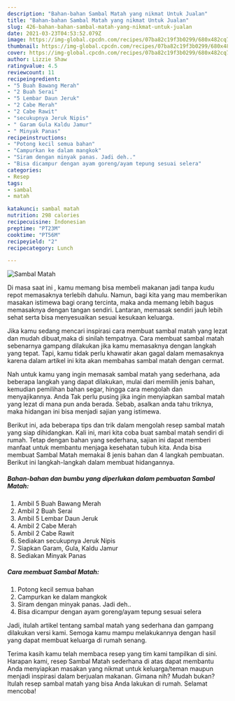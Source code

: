 ```yaml
---
description: "Bahan-bahan Sambal Matah yang nikmat Untuk Jualan"
title: "Bahan-bahan Sambal Matah yang nikmat Untuk Jualan"
slug: 426-bahan-bahan-sambal-matah-yang-nikmat-untuk-jualan
date: 2021-03-23T04:53:52.079Z
image: https://img-global.cpcdn.com/recipes/07ba82c19f3b0299/680x482cq70/sambal-matah-foto-resep-utama.jpg
thumbnail: https://img-global.cpcdn.com/recipes/07ba82c19f3b0299/680x482cq70/sambal-matah-foto-resep-utama.jpg
cover: https://img-global.cpcdn.com/recipes/07ba82c19f3b0299/680x482cq70/sambal-matah-foto-resep-utama.jpg
author: Lizzie Shaw
ratingvalue: 4.5
reviewcount: 11
recipeingredient:
- "5 Buah Bawang Merah"
- "2 Buah Serai"
- "5 Lembar Daun Jeruk"
- "2 Cabe Merah"
- "2 Cabe Rawit"
- "secukupnya Jeruk Nipis"
- " Garam Gula Kaldu Jamur"
- " Minyak Panas"
recipeinstructions:
- "Potong kecil semua bahan"
- "Campurkan ke dalam mangkok"
- "Siram dengan minyak panas. Jadi deh.."
- "Bisa dicampur dengan ayam goreng/ayam tepung sesuai selera"
categories:
- Resep
tags:
- sambal
- matah

katakunci: sambal matah 
nutrition: 298 calories
recipecuisine: Indonesian
preptime: "PT23M"
cooktime: "PT56M"
recipeyield: "2"
recipecategory: Lunch

---
```



![Sambal Matah](https://img-global.cpcdn.com/recipes/07ba82c19f3b0299/680x482cq70/sambal-matah-foto-resep-utama.jpg)

Di masa  saat ini , kamu memang bisa membeli makanan jadi tanpa kudu repot memasaknya terlebih dahulu. Namun, bagi kita yang mau memberikan masakan istimewa bagi orang tercinta, maka anda memang lebih bagus memasaknya dengan tangan sendiri. Lantaran, memasak sendiri jauh lebih sehat serta bisa menyesuaikan sesuai kesukaan keluarga.

Jika kamu sedang mencari inspirasi cara membuat sambal matah yang lezat dan mudah dibuat,maka di sinilah tempatnya. Cara membuat sambal matah  sebenarnya gampang dilakukan jika kamu memasaknya dengan langkah yang tepat. Tapi, kamu tidak perlu khawatir akan gagal dalam memasaknya 
karena dalam artikel ini kita akan membahas sambal matah dengan cermat.  



Nah untuk kamu yang ingin memasak sambal matah yang sederhana, ada beberapa langkah yang dapat dilakukan, mulai dari memilih jenis bahan, kemudian pemilihan bahan segar, hingga cara mengolah dan menyajikannya. Anda Tak perlu pusing jika ingin menyiapkan sambal matah yang lezat di mana pun anda berada. Sebab, asalkan anda  tahu triknya, maka hidangan ini bisa menjadi sajian yang istimewa.

Berikut ini, ada beberapa tips dan trik dalam mengolah resep sambal matah yang siap dihidangkan. Kali ini, mari kita coba buat sambal matah sendiri di rumah. Tetap dengan bahan yang sederhana, sajian ini dapat memberi manfaat untuk membantu menjaga kesehatan tubuh kita. Anda bisa membuat Sambal Matah memakai 8 jenis bahan dan 4 langkah pembuatan. Berikut ini langkah-langkah dalam membuat hidangannya.

<!--inarticleads1-->

##### Bahan-bahan dan bumbu yang diperlukan dalam pembuatan Sambal Matah:

1. Ambil 5 Buah Bawang Merah
1. Ambil 2 Buah Serai
1. Ambil 5 Lembar Daun Jeruk
1. Ambil 2 Cabe Merah
1. Ambil 2 Cabe Rawit
1. Sediakan secukupnya Jeruk Nipis
1. Siapkan  Garam, Gula, Kaldu Jamur
1. Sediakan  Minyak Panas




<!--inarticleads2-->

##### Cara membuat Sambal Matah:

1. Potong kecil semua bahan
1. Campurkan ke dalam mangkok
1. Siram dengan minyak panas. Jadi deh..
1. Bisa dicampur dengan ayam goreng/ayam tepung sesuai selera




Jadi, itulah artikel tentang  sambal matah  yang sederhana dan gampang dilakukan versi kami. Semoga kamu mampu melakukannya dengan hasil yang dapat membuat keluarga di rumah senang. 

Terima kasih kamu telah membaca resep yang tim kami tampilkan di sini. Harapan kami, resep  Sambal Matah sederhana di atas dapat membantu Anda menyiapkan masakan yang nikmat untuk keluarga/teman maupun menjadi inspirasi dalam berjualan makanan. Gimana nih? Mudah bukan? Itulah resep sambal matah yang bisa Anda lakukan di rumah. Selamat mencoba!

